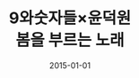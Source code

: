 ---
layout: post
title:  "9와숫자들×윤덕원<br>봄을 부르는 노래"
date:   2015-01-01
categories: work
sub-cat: commissioned work
bg-color-1:	333
bg-color-2: e1d1b9
img:     
    - /img/9sut-02.png
    - /img/9sut-01.png
    - /img/9sut-03.png
collab: 
    - "[client.오름 이엔티](https://www.facebook.com/orm.music.ent/)"
txt:
---